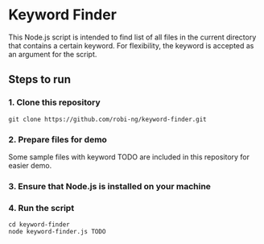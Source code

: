 # Keyword Finder

This Node.js script is intended to find list of all files in the current directory that contains a certain keyword. For flexibility, the keyword is accepted as an argument for the script.

## Steps to run

### 1. Clone this repository
```
git clone https://github.com/robi-ng/keyword-finder.git
```

### 2. Prepare files for demo
Some sample files with keyword TODO are included in this repository for easier demo.

### 3. Ensure that Node.js is installed on your machine

### 4. Run the script
```
cd keyword-finder
node keyword-finder.js TODO
```
